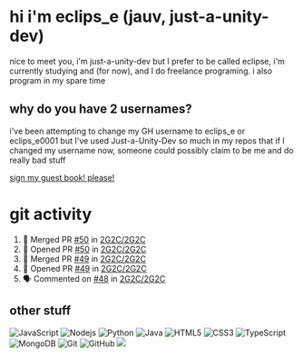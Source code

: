 # hi i'm eclips_e (jauv, just-a-unity-dev)
nice to meet you, i'm just-a-unity-dev but I prefer to be called eclipse, i'm currently studying and (for now), and I do freelance programing. i also program in my spare time

## why do you have 2 usernames?
i've been attempting to change my GH username to eclips_e or eclips_e0001 but I've used Just-a-Unity-Dev so much in my repos that if I changed my username now, someone could possibly claim to be me and do really bad stuff

[sign my guest book! please!](https://github.com/Just-a-Unity-Dev/Just-a-Unity-Dev/issues/new?&body=Sign%20my%20guest%20book%20by%20placing%20your%20name%20in%20the%20title,%20how%27d%20you%20get%20to%20this%20page%20and%20why?%20Don%27t%20forget%20you%20have%20an%20entire%20notebook%20in%20your%20hands!)


# git activity
<!--START_SECTION:activity-->
1. 🎉 Merged PR [#50](https://github.com/2G2C/2G2C/pull/50) in [2G2C/2G2C](https://github.com/2G2C/2G2C)
2. 💪 Opened PR [#50](https://github.com/2G2C/2G2C/pull/50) in [2G2C/2G2C](https://github.com/2G2C/2G2C)
3. 🎉 Merged PR [#49](https://github.com/2G2C/2G2C/pull/49) in [2G2C/2G2C](https://github.com/2G2C/2G2C)
4. 💪 Opened PR [#49](https://github.com/2G2C/2G2C/pull/49) in [2G2C/2G2C](https://github.com/2G2C/2G2C)
5. 🗣 Commented on [#48](https://github.com/2G2C/2G2C/issues/48) in [2G2C/2G2C](https://github.com/2G2C/2G2C)
<!--END_SECTION:activity-->

## other stuff

![JavaScript](https://img.shields.io/badge/-JavaScript-black?style=flat-square&logo=javascript)
![Nodejs](https://img.shields.io/badge/-Nodejs-black?style=flat-square&logo=Node.js)
![Python](https://img.shields.io/badge/-Python-black?style=flat-square&logo=Python)
![Java](https://img.shields.io/badge/-java-E34A86?style=flat-square&logo=java)
![HTML5](https://img.shields.io/badge/-HTML5-E34F26?style=flat-square&logo=html5&logoColor=white)
![CSS3](https://img.shields.io/badge/-CSS3-1572B6?style=flat-square&logo=css3)
![TypeScript](https://img.shields.io/badge/-TypeScript-007ACC?style=flat-square&logo=typescript)
![MongoDB](https://img.shields.io/badge/-MongoDB-black?style=flat-square&logo=mongodb)
![Git](https://img.shields.io/badge/-Git-black?style=flat-square&logo=git)
![GitHub](https://img.shields.io/badge/-GitHub-181717?style=flat-square&logo=github)
![](https://github-profile-summary-cards.vercel.app/api/cards/profile-details?username=Just-a-Unity-Dev&theme=solarized_dark)
